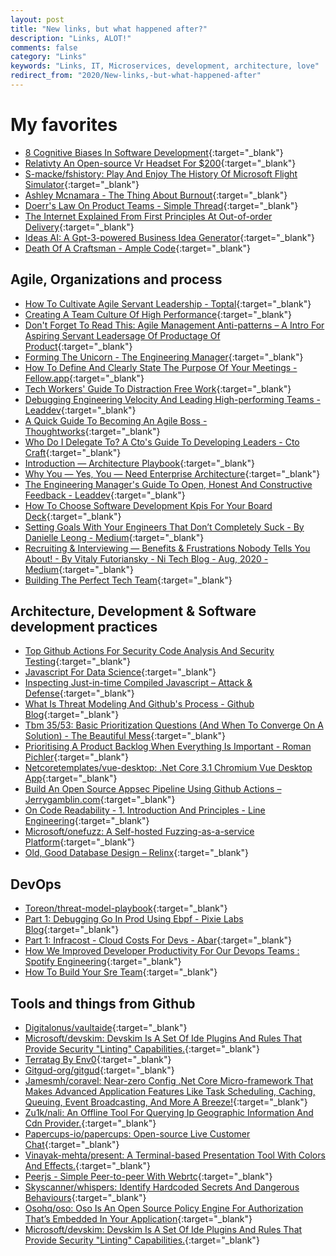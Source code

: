 ```yaml
---
layout: post
title: "New links, but what happened after?"
description: "Links, ALOT!"
comments: false
category: "Links"
keywords: "Links, IT, Microservices, development, architecture, love"
redirect_from: "2020/New-links,-but-what-happened-after"
---
```

<!-- markdownlint-disable MD033 MD020 MD025-->
# My favorites<a name="favorites"></a>

- [8 Cognitive Biases In Software Development](https://thevaluable.dev/cognitive-bias-software-development/){:target="_blank"}
- [Relativty An Open-source Vr Headset For $200](https://www.relativty.com/){:target="_blank"}
- [S-macke/fshistory: Play And Enjoy The History Of Microsoft Flight Simulator](https://github.com/s-macke/FSHistory){:target="_blank"}
- [Ashley Mcnamara - The Thing About Burnout](https://www.youtube.com/watch?v=-TVdRgT2j54){:target="_blank"}
- [Doerr's Law On Product Teams - Simple Thread](https://www.simplethread.com/doerrs-law-on-product-teams/){:target="_blank"}
- [The Internet Explained From First Principles At Out-of-order Delivery](https://explained-from-first-principles.com/internet){:target="_blank"}
- [Ideas AI: A Gpt-3-powered Business Idea Generator](https://ideasai.net/){:target="_blank"}
- [Death Of A Craftsman - Ample Code](https://einarwh.wordpress.com/2020/04/05/death-of-a-craftsman/){:target="_blank"}

## Agile, Organizations and process<a name="agile"></a>

- [How To Cultivate Agile Servant Leadership - Toptal](https://www.toptal.com/project-managers/agile/agile-servant-leadership){:target="_blank"}
- [Creating A Team Culture Of High Performance](https://www.skipprichard.com/creating-a-team-culture-of-high-performance/){:target="_blank"}
- [Don't Forget To Read This: Agile Management Anti-patterns – A Intro For Aspiring Servant Leadersage Of Productage Of Product](https://age-of-product.com/agile-management-anti-patterns/){:target="_blank"}
- [Forming The Unicorn - The Engineering Manager](https://www.theengineeringmanager.com/managing-managers/forming-the-unicorn/){:target="_blank"}
- [How To Define And Clearly State The Purpose Of Your Meetings - Fellow.app](https://fellow.app/blog/2020/how-to-define-and-clearly-state-the-purpose-of-your-meetings/?_hsmi=94700729&_hsenc=p2ANqtz-8NAX0DaLIbQ7G2HyYbMOX9u9K9PN8FhtbY2WMkNucifv5RpuLh5XoAsOyXGTo5lW9g3AzZO5oUWUVzUziEbi8ZUkNcyw){:target="_blank"}
- [Tech Workers' Guide To Distraction Free Work](http://stewiewrites.com/tech-workers-guide-to-distraction-free-work/){:target="_blank"}
- [Debugging Engineering Velocity And Leading High-performing Teams - Leaddev](https://leaddev.com/debugging-engineering-velocity-and-leading-high-performing-teams){:target="_blank"}
- [A Quick Guide To Becoming An Agile Boss - Thoughtworks](https://www.thoughtworks.com/insights/blog/quick-guide-becoming-agile-boss){:target="_blank"}
- [Who Do I Delegate To? A Cto's Guide To Developing Leaders - Cto Craft](https://ctocraft.com/blog/who-do-i-delegate-to-a-ctos-guide-to-developing-leaders/){:target="_blank"}
- [Introduction — Architecture Playbook](https://nocomplexity.com/documents/arplaybook/introduction.html){:target="_blank"}
- [Why You — Yes, You — Need Enterprise Architecture](https://sloanreview.mit.edu/article/why-you-yes-you-need-enterprise-architecture/?og=Home+Tiled){:target="_blank"}
- [The Engineering Manager's Guide To Open, Honest And Constructive Feedback - Leaddev](https://leaddev.com/engineering-managers-guide-open-honest-and-constructive-feedback?ref=range.co){:target="_blank"}
- [How To Choose Software Development Kpis For Your Board Deck](https://codeclimate.com/blog/engineering-kpis-board-deck/){:target="_blank"}
- [Setting Goals With Your Engineers That Don’t Completely Suck - By Danielle Leong - Medium](https://medium.com/@tsunamino/setting-goals-with-your-engineers-that-dont-completely-suck-cb76b87e4275){:target="_blank"}
- [Recruiting & Interviewing — Benefits & Frustrations Nobody Tells You About! - By Vitaly Futoriansky - Ni Tech Blog - Aug, 2020 - Medium](https://medium.com/ni-tech-talk/recruiting-interviewing-benefits-frustrations-nobody-tells-you-about-d1287db72dd1){:target="_blank"}
- [Building The Perfect Tech Team](https://humansplus.tech/building-the-perfect-tech-team/){:target="_blank"}

## Architecture, Development & Software development practices <a name="development"></a>

- [Top Github Actions For Security Code Analysis And Security Testing](https://zimmergren.net/github-actions-for-security-code-analysis/){:target="_blank"}
- [Javascript For Data Science](https://js4ds.org/){:target="_blank"}
- [Inspecting Just-in-time Compiled Javascript – Attack & Defense](https://blog.mozilla.org/attack-and-defense/2020/09/15/inspecting-just-in-time-compiled-javascript/){:target="_blank"}
- [What Is Threat Modeling And Github's Process - Github Blog](https://github.blog/2020-09-02-how-we-threat-model/){:target="_blank"}
- [Tbm 35/53: Basic Prioritization Questions (And When To Converge On A Solution) - The Beautiful Mess](https://cutlefish.substack.com/p/tbm-3553-basic-prioritization-questions){:target="_blank"}
- [Prioritising A Product Backlog When Everything Is Important - Roman Pichler](https://www.romanpichler.com/blog/prioritising-a-product-backlog-when-everything-is-important/){:target="_blank"}
- [Netcoretemplates/vue-desktop: .Net Core 3.1 Chromium Vue Desktop App](https://github.com/NetCoreTemplates/vue-desktop){:target="_blank"}
- [Build An Open Source Appsec Pipeline Using Github Actions – Jerrygamblin.com](https://jerrygamblin.com/2020/08/27/build-an-open-source-appsec-pipeline-using-github-actions/){:target="_blank"}
- [On Code Readability - 1. Introduction And Principles - Line Engineering](https://engineering.linecorp.com/en/blog/code-readability-vol1/){:target="_blank"}
- [Microsoft/onefuzz: A Self-hosted Fuzzing-as-a-service Platform](https://github.com/microsoft/onefuzz){:target="_blank"}
- [Old, Good Database Design – Relinx](https://relinx.io/2020/09/14/old-good-database-design/){:target="_blank"}

## DevOps<a name="devops"></a>

- [Toreon/threat-model-playbook](https://github.com/Toreon/threat-model-playbook){:target="_blank"}
- [Part 1: Debugging Go In Prod Using Ebpf - Pixie Labs Blog](https://blog.pixielabs.ai/blog/ebpf-function-tracing/post/){:target="_blank"}
- [Part 1: Infracost - Cloud Costs For Devs - Abar](https://www.abar.tech/articles/infracost-cloud-costs-for-devs/){:target="_blank"}
- [How We Improved Developer Productivity For Our Devops Teams : Spotify Engineering](https://engineering.atspotify.com/2020/08/27/how-we-improved-developer-productivity-for-our-devops-teams/){:target="_blank"}
- [How To Build Your Sre Team](https://www.blameless.com/blog/how-to-build-an-sre-team){:target="_blank"}

## Tools and things from Github <a name="tools"></a>

- [Digitalonus/vaultaide](https://github.com/DigitalOnUs/VaultAIDE){:target="_blank"}
- [Microsoft/devskim: Devskim Is A Set Of Ide Plugins And Rules That Provide Security "Linting" Capabilities.](https://github.com/microsoft/DevSkim){:target="_blank"}
- [Terratag By Env0](https://github.com/env0/terratag){:target="_blank"}
- [Gitgud-org/gitgud](https://github.com/GitGud-org/GitGud){:target="_blank"}
- [Jamesmh/coravel: Near-zero Config .Net Core Micro-framework That Makes Advanced Application Features Like Task Scheduling, Caching, Queuing, Event Broadcasting, And More A Breeze!](https://github.com/jamesmh/coravel){:target="_blank"}
- [Zu1k/nali: An Offline Tool For Querying Ip Geographic Information And Cdn Provider.](https://github.com/zu1k/nali){:target="_blank"}
- [Papercups-io/papercups: Open-source Live Customer Chat](https://github.com/papercups-io/papercups){:target="_blank"}
- [Vinayak-mehta/present: A Terminal-based Presentation Tool With Colors And Effects.](https://github.com/vinayak-mehta/present){:target="_blank"}
- [Peerjs - Simple Peer-to-peer With Webrtc](https://peerjs.com/){:target="_blank"}
- [Skyscanner/whispers: Identify Hardcoded Secrets And Dangerous Behaviours](https://github.com/Skyscanner/whispers){:target="_blank"}
- [Osohq/oso: Oso Is An Open Source Policy Engine For Authorization That’s Embedded In Your Application](https://github.com/osohq/oso/){:target="_blank"}
- [Microsoft/devskim: Devskim Is A Set Of Ide Plugins And Rules That Provide Security "Linting" Capabilities.](https://github.com/microsoft/DevSkim){:target="_blank"}